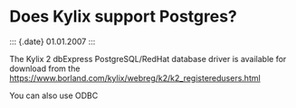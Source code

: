 Does Kylix support Postgres?
============================

::: {.date}
01.01.2007
:::

The Kylix 2 dbExpress PostgreSQL/RedHat database driver is available for
download from the
<https://www.borland.com/kylix/webreg/k2/k2_registeredusers.html>

You can also use ODBC
